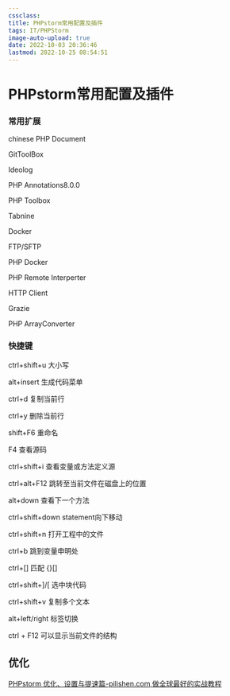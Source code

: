 ```yaml
---
cssclass:
title: PHPstorm常用配置及插件
tags: IT/PHPStorm 
image-auto-upload: true
date: 2022-10-03 20:36:46
lastmod: 2022-10-25 08:54:51
---
```

# PHPstorm常用配置及插件
### 常用扩展

chinese PHP Document

GitToolBox

Ideolog

PHP Annotations8.0.0

PHP Toolbox

Tabnine

Docker

FTP/SFTP

PHP Docker

PHP Remote Interperter

HTTP Client

Grazie

PHP ArrayConverter

### 快捷键

ctrl+shift+u 大小写

alt+insert 生成代码菜单

ctrl+d 复制当前行

ctrl+y 删除当前行

shift+F6 重命名

F4 查看源码

ctrl+shift+i 查看变量或方法定义源

ctrl+alt+F12 跳转至当前文件在磁盘上的位置

alt+down 查看下一个方法

ctrl+shift+down statement向下移动

ctrl+shift+n 打开工程中的文件

ctrl+b 跳到变量申明处

ctrl+[] 匹配 {}[]

ctrl+shift+]/[ 选中块代码

ctrl+shift+v 复制多个文本

alt+left/right 标签切换

ctrl + F12 可以显示当前文件的结构

## 优化
[PHPstorm 优化、设置与提速篇-pilishen.com,做全球最好的实战教程](https://www.pilishen.com/posts/lets-optimize-phpstorm)


